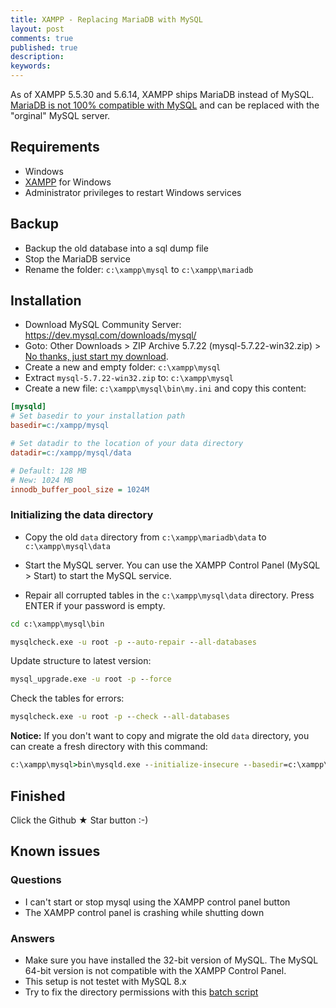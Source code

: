 ```yaml
---
title: XAMPP - Replacing MariaDB with MySQL
layout: post
comments: true
published: true
description: 
keywords: 
---
```


As of XAMPP 5.5.30 and 5.6.14, XAMPP ships MariaDB instead of MySQL.
[MariaDB is not 100% compatible with MySQL](https://mariadb.com/kb/en/mariadb/mariadb-vs-mysql-compatibility/) and can be replaced with the "orginal" MySQL server.

## Requirements

* Windows
* [XAMPP](https://www.apachefriends.org) for Windows
* Administrator privileges to restart Windows services

## Backup

* Backup the old database into a sql dump file
* Stop the MariaDB service
* Rename the folder: `c:\xampp\mysql` to `c:\xampp\mariadb`

## Installation

* Download MySQL Community Server: <https://dev.mysql.com/downloads/mysql/>
* Goto: Other Downloads > ZIP Archive	5.7.22 (mysql-5.7.22-win32.zip) > [No thanks, just start my download](https://dev.mysql.com/get/Downloads/MySQL-5.7/mysql-5.7.22-win32.zip).
* Create a new and empty folder: `c:\xampp\mysql`
* Extract `mysql-5.7.22-win32.zip` to: `c:\xampp\mysql`
* Create a new file: `c:\xampp\mysql\bin\my.ini` and copy this content:

```ini
[mysqld]
# Set basedir to your installation path
basedir=c:/xampp/mysql

# Set datadir to the location of your data directory
datadir=c:/xampp/mysql/data

# Default: 128 MB
# New: 1024 MB
innodb_buffer_pool_size = 1024M
```

### Initializing the data directory

* Copy the old `data` directory from `c:\xampp\mariadb\data` to  `c:\xampp\mysql\data`

* Start the MySQL server. You can use the XAMPP Control Panel (MySQL > Start) to start the MySQL service.

* Repair all corrupted tables in the `c:\xampp\mysql\data` directory. Press ENTER if your password is empty.

```cmd
cd c:\xampp\mysql\bin
```

```cmd
mysqlcheck.exe -u root -p --auto-repair --all-databases
```

Update structure to latest version:

```cmd
mysql_upgrade.exe -u root -p --force
```

Check the tables for errors:
  
```cmd
mysqlcheck.exe -u root -p --check --all-databases
```

**Notice:** If you don't want to copy and migrate the old `data` directory, you can create a fresh directory 
with this command:

```cmd
c:\xampp\mysql>bin\mysqld.exe --initialize-insecure --basedir=c:\xampp\mysql --datadir=c:\xampp\mysql\data
```

## Finished

Click the Github &#9733; Star button :-)

## Known issues

### Questions

* I can't start or stop mysql using the XAMPP control panel button
* The XAMPP control panel is crashing while shutting down

### Answers

* Make sure you have installed the 32-bit version of MySQL. The MySQL 64-bit version is not compatible with the XAMPP Control Panel.
* This setup is not testet with MySQL 8.x
* Try to fix the directory permissions with this [batch script](https://gist.github.com/odan/eb6dd532a59956f4ae9b1216fa842271)
